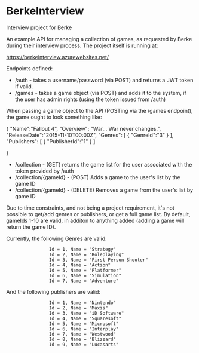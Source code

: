 # BerkeInterview
Interview project for Berke

An example API for managing a collection of games, as requested by Berke during their interview process.
The project itself is running at:

https://berkeinterview.azurewebsites.net/

Endpoints defined:

 - /auth - takes a username/password (via POST) and returns a JWT token if valid.
 - /games - takes a game object (via POST) and adds it to the system, if the user has admin rights (using the token issued from /auth)

When passing a game object to the API (POSTing via the /games endpoint), the game ought to look something like:

{
    "Name":"Fallout 4",
    "Overview": "War... War never changes.",
    "ReleaseDate":"2015-11-10T00:00Z",
    "Genres":
    [
        {
            "GenreId":"3"
        }
    ],
    "Publishers":
    [
        {
            "PublisherId":"1"
        }
    ]

}

 - /collection - (GET) returns the game list for the user asscoiated with the token provided by /auth
 - /collection/{gameId} - (POST) Adds a game to the user's list by the game ID
 - /collection/{gameId} - (DELETE) Removes a game from the user's list by game ID

Due to time constraints, and not being a project requirement, it's not possible to get/add genres or publishers, or get a full game list. 
By default, gameIds 1-10 are valid, in additon to anything added (adding a game will return the game ID).

Currently, the following Genres are valid:

                    Id = 1, Name = "Strategy"
                    Id = 2, Name = "Roleplaying"
                    Id = 3, Name = "First Person Shooter"
                    Id = 4, Name = "Action"
                    Id = 5, Name = "Platformer"
                    Id = 6, Name = "Simulation"
                    Id = 7, Name = "Adventure"
                    
And the following publishers are valid:

                    Id = 1, Name = "Nintendo"
                    Id = 2, Name = "Maxis"
                    Id = 3, Name = "iD Software"
                    Id = 4, Name = "Squaresoft"
                    Id = 5, Name = "Microsoft"
                    Id = 6, Name = "Interplay"
                    Id = 7, Name = "Westwood"
                    Id = 8, Name = "Blizzard"
                    Id = 9, Name = "Lucasarts"
